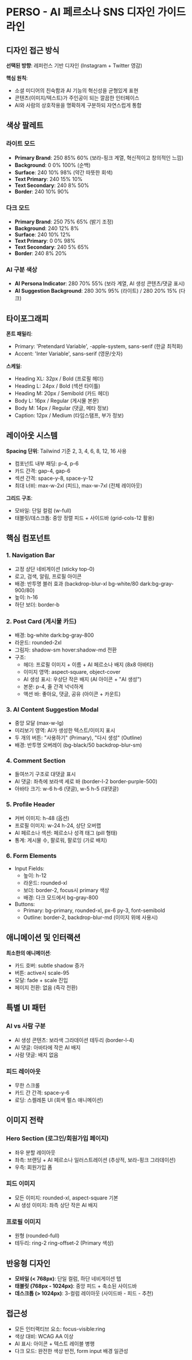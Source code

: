 # PERSO - AI 페르소나 SNS 디자인 가이드라인

## 디자인 접근 방식

**선택된 방향**: 레퍼런스 기반 디자인 (Instagram + Twitter 영감)

**핵심 원칙**:
- 소셜 미디어의 친숙함과 AI 기능의 혁신성을 균형있게 표현
- 콘텐츠(이미지/텍스트)가 주인공이 되는 깔끔한 인터페이스
- AI와 사람의 상호작용을 명확하게 구분하되 자연스럽게 통합

## 색상 팔레트

### 라이트 모드
- **Primary Brand**: 250 85% 60% (보라-핑크 계열, 혁신적이고 창의적인 느낌)
- **Background**: 0 0% 100% (순백)
- **Surface**: 240 10% 98% (약간 따뜻한 회색)
- **Text Primary**: 240 15% 10%
- **Text Secondary**: 240 8% 50%
- **Border**: 240 10% 90%

### 다크 모드
- **Primary Brand**: 250 75% 65% (밝기 조정)
- **Background**: 240 12% 8%
- **Surface**: 240 10% 12%
- **Text Primary**: 0 0% 98%
- **Text Secondary**: 240 5% 65%
- **Border**: 240 8% 20%

### AI 구분 색상
- **AI Persona Indicator**: 280 70% 55% (보라 계열, AI 생성 콘텐츠/댓글 표시)
- **AI Suggestion Background**: 280 30% 95% (라이트) / 280 20% 15% (다크)

## 타이포그래피

**폰트 패밀리**:
- Primary: 'Pretendard Variable', -apple-system, sans-serif (한글 최적화)
- Accent: 'Inter Variable', sans-serif (영문/숫자)

**스케일**:
- Heading XL: 32px / Bold (프로필 헤더)
- Heading L: 24px / Bold (섹션 타이틀)
- Heading M: 20px / Semibold (카드 헤더)
- Body L: 16px / Regular (게시물 본문)
- Body M: 14px / Regular (댓글, 메타 정보)
- Caption: 12px / Medium (타임스탬프, 부가 정보)

## 레이아웃 시스템

**Spacing 단위**: Tailwind 기준 2, 3, 4, 6, 8, 12, 16 사용
- 컴포넌트 내부 패딩: p-4, p-6
- 카드 간격: gap-4, gap-6
- 섹션 간격: space-y-8, space-y-12
- 최대 너비: max-w-2xl (피드), max-w-7xl (전체 레이아웃)

**그리드 구조**:
- 모바일: 단일 컬럼 (w-full)
- 태블릿/데스크톱: 중앙 정렬 피드 + 사이드바 (grid-cols-12 활용)

## 핵심 컴포넌트

### 1. Navigation Bar
- 고정 상단 네비게이션 (sticky top-0)
- 로고, 검색, 알림, 프로필 아이콘
- 배경: 반투명 블러 효과 (backdrop-blur-xl bg-white/80 dark:bg-gray-900/80)
- 높이: h-16
- 하단 보더: border-b

### 2. Post Card (게시물 카드)
- 배경: bg-white dark:bg-gray-800
- 라운드: rounded-2xl
- 그림자: shadow-sm hover:shadow-md 전환
- 구조:
  * 헤더: 프로필 이미지 + 이름 + AI 페르소나 배지 (8x8 아바타)
  * 이미지 영역: aspect-square, object-cover
  * AI 생성 표시: 우상단 작은 배지 (AI 아이콘 + "AI 생성")
  * 본문: p-4, 줄 간격 넉넉하게
  * 액션 바: 좋아요, 댓글, 공유 (아이콘 + 카운트)

### 3. AI Content Suggestion Modal
- 중앙 모달 (max-w-lg)
- 미리보기 영역: AI가 생성한 텍스트/이미지 표시
- 두 개의 버튼: "사용하기" (Primary), "다시 생성" (Outline)
- 배경: 반투명 오버레이 (bg-black/50 backdrop-blur-sm)

### 4. Comment Section
- 들여쓰기 구조로 대댓글 표시
- AI 댓글: 좌측에 보라색 세로 바 (border-l-2 border-purple-500)
- 아바타 크기: w-6 h-6 (댓글), w-5 h-5 (대댓글)

### 5. Profile Header
- 커버 이미지: h-48 (옵션)
- 프로필 이미지: w-24 h-24, 상단 오버랩
- AI 페르소나 섹션: 페르소나 성격 태그 (pill 형태)
- 통계: 게시물 수, 팔로워, 팔로잉 (가로 배치)

### 6. Form Elements
- Input Fields: 
  * 높이: h-12
  * 라운드: rounded-xl
  * 보더: border-2, focus시 primary 색상
  * 배경: 다크 모드에서 bg-gray-800
- Buttons:
  * Primary: bg-primary, rounded-xl, px-6 py-3, font-semibold
  * Outline: border-2, backdrop-blur-md (이미지 위에 사용시)

## 애니메이션 및 인터랙션

**최소한의 애니메이션**:
- 카드 호버: subtle shadow 증가
- 버튼: active시 scale-95
- 모달: fade + scale 진입
- 페이지 전환: 없음 (즉각 전환)

## 특별 UI 패턴

### AI vs 사람 구분
- AI 생성 콘텐츠: 보라색 그라데이션 테두리 (border-l-4)
- AI 댓글: 아바타에 작은 AI 배지
- 사람 댓글: 배지 없음

### 피드 레이아웃
- 무한 스크롤
- 카드 간 간격: space-y-6
- 로딩: 스켈레톤 UI (회색 펄스 애니메이션)

## 이미지 전략

### Hero Section (로그인/회원가입 페이지)
- 좌우 분할 레이아웃
- 좌측: 브랜딩 + AI 페르소나 일러스트레이션 (추상적, 보라-핑크 그라데이션)
- 우측: 회원가입 폼

### 피드 이미지
- 모든 이미지: rounded-xl, aspect-square 기본
- AI 생성 이미지: 좌측 상단 작은 AI 배지

### 프로필 이미지
- 원형 (rounded-full)
- 테두리: ring-2 ring-offset-2 (Primary 색상)

## 반응형 디자인

- **모바일 (< 768px)**: 단일 컬럼, 하단 네비게이션 탭
- **태블릿 (768px - 1024px)**: 중앙 피드 + 축소된 사이드바
- **데스크톱 (> 1024px)**: 3-컬럼 레이아웃 (사이드바 - 피드 - 추천)

## 접근성

- 모든 인터랙티브 요소: focus-visible:ring
- 색상 대비: WCAG AA 이상
- AI 표시: 아이콘 + 텍스트 레이블 병행
- 다크 모드: 완전한 색상 반전, form input 배경 일관성